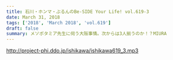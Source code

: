 ```yaml
---
title: 石川・ホンマ・ぶるんのBe-SIDE Your Life! vol.619-3
date: March 31, 2018
tags: ['2018', 'March 2018', 'vol.619']
draft: false
summary: メソポタミア先生に伺う大阪事情。次からは3人揃うのか！？MIURA
---
```


http://project-phi.ddo.jp/ishikawa/ishikawa619_3.mp3